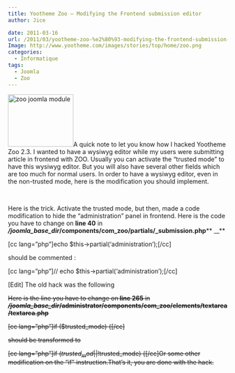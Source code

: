 ```yaml
---
title: Yootheme Zoo – Modifying the Frontend submission editor
author: Jice

date: 2011-03-16
url: /2011/03/yootheme-zoo-%e2%80%93-modifying-the-frontend-submission-editor/
Image: http://www.yootheme.com/images/stories/top/home/zoo.png
categories:
  - Informatique
tags:
  - Joomla
  - Zoo
---
```

[<img class="size-full wp-image-1212 alignleft" alt="zoo joomla module" src="/images/posts/oldwordpress/uploads/2011/08/zoo.png" width="150" height="120" >][1]A quick note to let you know how I hacked Yootheme Zoo 2.3. I wanted to have a wysiwyg editor while my users were submitting article in frontend with ZOO. Usually you can activate the &#8220;trusted mode&#8221; to have this wysiwyg editor. But you will also have several other fields which are too much for normal users. In order to have a wysiwyg editor, even in the non-trusted mode, here is the modification you should implement.

&nbsp;

Here is the trick. Activate the trusted mode, but then, made a code modification to hide the &#8220;administration&#8221; panel in frontend. Here is the code you have to change on **line 40** in **_/joomla\_base\_dir_/components/com\_zoo/partials/\_submission.php**** __**

[cc lang=&#8221;php&#8221;]echo $this->partial(&#8216;administration&#8217;);[/cc]

should be commented :

[cc lang=&#8221;php&#8221;]// echo $this->partial(&#8216;administration&#8217;);[/cc]

[Edit] The old hack was the following<span style="text-decoration: line-through;"><br /> </span>

<span style="text-decoration: line-through;">Here is the line you have to change on<strong> line 265 </strong>in <strong><em>/joomla_base_dir</em>/administrator/components/com_zoo/elements/textarea/textarea.php</strong><strong><em> </em></strong></span>

<span style="text-decoration: line-through;">[cc lang=&#8221;php&#8221;]if ($trusted_mode) {[/cc]</span>

<span style="text-decoration: line-through;">should be transformed to</span>

<span style="text-decoration: line-through;">[cc lang=&#8221;php&#8221;]if ($trusted_mod || !$trusted_mode) {[/cc]Or some other modification on the &#8220;if&#8221; instruction.That&#8217;s it, you are done with the hack.</span>

 [1]: images/posts/oldwordpress/uploads/2011/08/zoo.png
